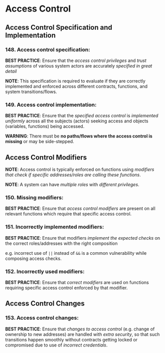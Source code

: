 # Access Control

## Access Control Specification and Implementation

### 148. Access control specification:

**BEST PRACTICE**: Ensure that the *access control privileges* and *trust assumptions* of various system actors are accurately *specified in great detail*

**NOTE**: This specification is required to evaluate if they are correctly implemented and enforced across different contracts, functions, and system transitions/flows.

### 149. Access control implementation:

**BEST PRACTICE**: Ensure that the *specified access control* is *implemented uniformly* across all the subjects (actors) seeking access and objects (variables, functions) being accessed.

**WARNING**: There must be **no paths/flows where the access control is missing** or may be side-stepped.

## Access Control Modifiers

**NOTE**: Access control is typically enforced on functions using *modifiers that check if specific addresses/roles are calling these functions*.

**NOTE**: A system can have *multiple roles* with *different privileges*.

### 150. Missing modifiers:

**BEST PRACTICE**: Ensure that *access control modifiers* are present on all relevant functions which require that specific access control.

### 151. Incorrectly implemented modifiers:

**BEST PRACTICE**: Ensure that modifiers *implement the expected checks* on the correct roles/addresses with the right composition

e.g. incorrect use of `||` instead of `&&` is a common vulnerability while composing access checks.

### 152. Incorrectly used modifiers:

**BEST PRACTICE**: Ensure that *correct modifiers* are used on functions requiring specific access control enforced by that modifier.

## Access Control Changes

### 153. Access control changes:

**BEST PRACTICE**: Ensure that *changes to access control* (e.g. change of ownership to new addresses) are handled with *extra security*, so that such transitions happen smoothly without contracts getting locked or compromised due to use of *incorrect credentials*.
